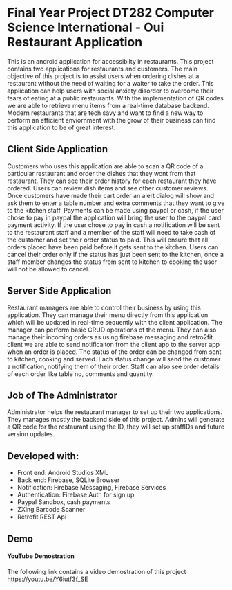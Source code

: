 # Final Year Project DT282 Computer Science International - Oui Restaurant Application
This is an android application for accessibilty in restaurants. This project contains two applications for restaurants and customers. The main objective of this project is to assist users when ordering dishes at a restaurant without the need of waiting for a waiter to take the order. This application can help users with social anxiety disorder to overcome their fears of eating at a public restaurants. With the implementation of QR codes we are able to retrieve menu items from a real-time database backend. Modern restaurants that are tech savy and want to find a new way to perform an efficient enviornment with the grow of their business can find this application to be of great interest.

## Client Side Application
Customers who uses this application are able to scan a QR code of a particular restaurant and order the dishes that they wont from that restaurant. They can see their order history for each restaurant they have ordered. Users can review dish items and see other customer reviews. Once customers have made their cart order an alert dialog will show and ask them to enter a table number and extra comments that they want to give to the kitchen staff. Payments can be made using paypal or cash, if the user chose to pay in paypal the application will bring the user to the paypal card payment activity. If the user chose to pay in cash a notification will be sent to the restaurant staff and a member of the staff will need to take cash of the customer and set their order status to paid. This will ensure that all orders placed have been paid before it gets sent to the kitchen. Users can cancel their order only if the status has just been sent to the kitchen, once a staff member changes the status from sent to kitchen to cooking the user will not be allowed to cancel.


## Server Side Application
Restaurant managers are able to control their business by using this application. They can manage their menu directly from this application which will be updated in real-time sequently with the client application. The manager can perform basic CRUD operations of the menu. They can also manage their incoming orders as using firebase messaging and retro2fit client we are able to send notificaiton from the client app to the server app when an order is placed. The status of the order can be changed from sent to kitchen, cooking and served. Each status change will send the customer a notification, notifying them of their order. Staff can also see order details of each order like table no, comments and quantity. 

## Job of The Administrator
Administrator helps the restaurant manager to set up their two applications. They manages mostly the backend side of this project. Admins will generate a QR code for the restaurant using the ID, they will set up staffIDs and future version updates.

## Developed with:
  - Front end: Android Studios XML
  - Back end: Firebase, SQLite Browser
  - Notification: Firebase Messaging, Firebase Services
  - Authentication: Firebase Auth for sign up
  - Paypal Sandbox, cash payments
  - ZXing Barcode Scanner 
  - Retrofit REST Api
  
  

 ## Demo
 #### YouTube Demostration
 The following link contains a video demostration of this project
 https://youtu.be/Y6iutf3f_SE

 
 

